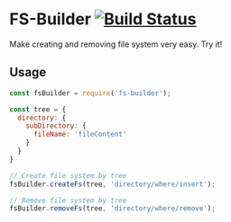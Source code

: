 # FS-Builder [![Build Status][ci-img]][ci]

Make creating and removing file system very easy. Try it!

[ci-img]:  https://travis-ci.org/Silvestr-b/fs-builder.svg
[ci]:      https://travis-ci.org/Silvestr-b/fs-builder


## Usage

```js
const fsBuilder = require('fs-builder');

const tree = {
  directory: {
    subDirectory: {
      fileName: 'fileContent'
    }
  }
}

// Create file system by tree
fsBuilder.createFs(tree, 'directory/where/insert');

// Remove file system by tree
fsBuilder.removeFs(tree, 'directory/where/remove');
```

